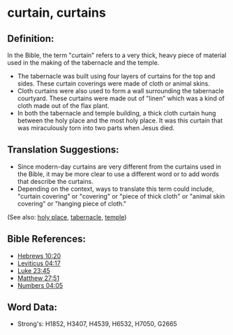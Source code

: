 # curtain, curtains #

## Definition: ##

In the Bible, the term "curtain" refers to a very thick, heavy piece of material used in the making of the tabernacle and the temple.

* The tabernacle was built using four layers of curtains for the top and sides. These curtain coverings were made of cloth or animal skins.
* Cloth curtains were also used to form a wall surrounding the tabernacle courtyard. These curtains were made out of "linen" which was a kind of cloth made out of the flax plant.
* In both the tabernacle and temple building, a thick cloth curtain hung between the holy place and the most holy place. It was this curtain that was miraculously torn into two parts when Jesus died.

## Translation Suggestions: ##

* Since modern-day curtains are very different from the curtains used in the Bible, it may be more clear to use a different word or to add words that describe the curtains.
* Depending on the context, ways to translate this term could include, "curtain covering" or "covering" or "piece of thick cloth" or "animal skin covering" or "hanging piece of cloth."

(See also: [holy place](../kt/holyplace.md), [tabernacle](../kt/tabernacle.md), [temple](../kt/temple.md))

## Bible References: ## 

* [Hebrews 10:20](rc://en/tn/help/heb/10/20)
* [Leviticus 04:17](rc://en/tn/help/lev/04/17)
* [Luke 23:45](rc://en/tn/help/luk/23/45)
* [Matthew 27:51](rc://en/tn/help/mat/27/51)
* [Numbers 04:05](rc://en/tn/help/num/04/05)

## Word Data: ##

* Strong's: H1852, H3407, H4539, H6532, H7050, G2665
